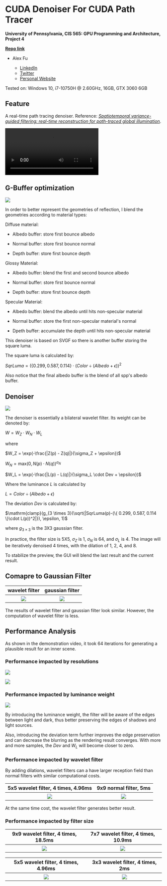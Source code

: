 CUDA Denoiser For CUDA Path Tracer
==================================

**University of Pennsylvania, CIS 565: GPU Programming and Architecture, Project 4**

**[Repo link](https://github.com/IwakuraRein/Nagi)**

- Alex Fu
  
  - [LinkedIn](https://www.linkedin.com/in/alex-fu-b47b67238/)
  - [Twitter](https://twitter.com/AlexFu8304)
  - [Personal Website](https://thecger.com/)

Tested on: Windows 10, i7-10750H @ 2.60GHz, 16GB, GTX 3060 6GB

## Feature

A real-time path tracing denoiser. Reference: [*Spatiotemporal variance-guided filtering: real-time reconstruction for path-traced global illumination*](https://dl.acm.org/doi/10.1145/3105762.3105770).

<video src="https://user-images.githubusercontent.com/28486541/196747599-32b3307a-4af8-43af-bf47-4a27321f0234.mp4"></video>

## G-Buffer optimization

![](./img/gbuffer.png)

In order to better represent the geometries of reflection, I blend the geometries according to material types:

Diffuse material:

* Albedo buffer: store first bounce albedo

* Normal buffer: store first bounce normal

* Depth buffer: store first bounce depth

Glossy Material:

- Albedo buffer: blend the first and second bounce albedo

- Normal buffer: store first bounce normal

- Depth buffer: store first bounce depth

Specular Material:

* Albedo buffer: blend the albedo until hits non-specular material

* Normal buffer: store the first non-specular material's normal

* Dpeth buffer: accumulate the depth until hits non-specular material

This denoiser is based on SVGF so there is another buffer storing the square luma.

The square luma is calculated by:

$SqrLuma = (\{ 0.299, 0.587, 0.114 \} \cdot ( Color \div (Albedo + \epsilon ))^2$

Also notice that the final albedo buffer is the blend of all spp's albedo buffer.

## Denoiser

![](./img/denoiser.png)

The denoiser is essentially a bilateral wavelet filter. Its weight can be denoted by:

$W = W_Z \cdot W_N \cdot W_L$

where 

$W_Z = \exp(-\frac{|Z(p) - Z(q)|}{\sigma_Z + \epsilon})$

$W_N = \mathrm{max}(0, N(p) \cdot N(q))^{\sigma_N}$

$W_L = \exp(-\frac{|L(p) - L(q)|}{\sigma_L \cdot Dev + \epsilon})$

Where the luminance $L$ is calculated by

$L = Color \div (Albedo + \epsilon )$

The deviation $Dev$ is calculated by:

$\mathrm{clamp}(g_{3 \times 3}(\sqrt{|SqrLuma(p)-(\{ 0.299, 0.587, 0.114 \}\cdot L(p))^2|}), \epsilon, 1)$

where $g_{3 \times 3}$ is the 3X3 gaussian filter.

In practice, the filter size is 5X5, $\sigma_Z$ is 1, $\sigma_N$ is 64, and $\sigma_L$ is 4. The image will be iteratively denoised 4 times, with the dilation of 1, 2, 4, and 8.

To stabilize the preview, the GUI will blend the last result and the current result.

## Comapre to Gaussian Filter

<table>
    <tr>
        <th>wavelet filter</th>
        <th>gaussian filter</th>
    </tr>
    <tr>
        <th><img src="./img/wavelet.png"/></th>
        <th><img src="./img/gaussian.png"/></th>
    </tr>
</table>

The results of wavelet filter and gaussian filter look similar. However, the computation of wavelet filter is less.

## Performance Analysis

As shown in the demonstration video, it took 64 iterations for generating a plausible result for an inner scene.

### Performance impacted by resolutions

![](./img/resolutions.png)

![](./img/resolutions2.png)

### Performance impacted by luminance weight

![](./img/Wl.png)

By introducing the luminance weight, the filter will be aware of the edges between light and dark, thus better preserving the edges of shadows and light sources.

Also, introducing the deviation term further improves the edge preservation and can decrease the blurring as the rendering result converges. With more and more samples, the $Dev$ and $W_L$ will become closer to zero.

### Performance impacted by wavelet filter

By adding dilations, wavelet filters can a have larger reception field than normal filters with similar computational costs.

<table>
    <tr>
        <th>5x5 wavelet filter, 4 times, 4.96ms</th>
        <th>9x9 normal filter, 5ms</th>
    </tr>
    <tr>
        <th><img src="./img/5x5_wavelet.png"/></th>
        <th><img src="./img/9x9_normal.png"/></th>
    </tr>
</table>

At the same time cost, the wavelet filter generates better result.

### Performance impacted by filter size

<table>
    <tr>
        <th>9x9 wavelet filter, 4 times, 18.5ms</th>
        <th>7x7 wavelet filter, 4 times, 10.9ms</th>
    </tr>
    <tr>
        <th><img src="./img/9x9_wavelet.png"/></th>
        <th><img src="./img/7x7_wavelet.png"/></th>
    </tr>
</table>

<table>
    <tr>
        <th>5x5 wavelet filter, 4 times, 4.96ms</th>
        <th>3x3 wavelet filter, 4 times, 2ms</th>
    </tr>
    <tr>
        <th><img src="./img/5x5_wavelet.png"/></th>
        <th><img src="./img/3x3_wavelet.png"/></th>
    </tr>
</table>
